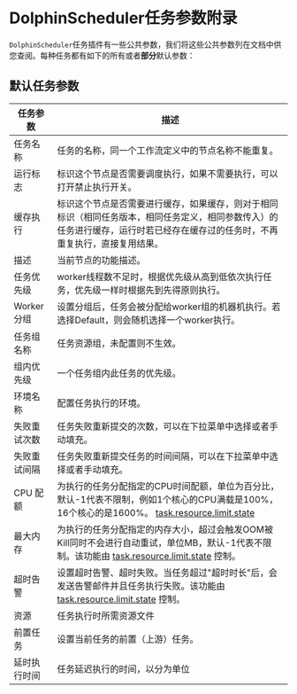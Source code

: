 # DolphinScheduler任务参数附录

`DolphinScheduler`任务插件有一些公共参数，我们将这些公共参数列在文档中供您查阅。每种任务都有如下的所有或者**部分**默认参数：

## 默认任务参数

| **任务参数** |                                                                **描述**                                                                |
|----------|--------------------------------------------------------------------------------------------------------------------------------------|
| 任务名称     | 任务的名称，同一个工作流定义中的节点名称不能重复。                                                                                                            |
| 运行标志     | 标识这个节点是否需要调度执行，如果不需要执行，可以打开禁止执行开关。                                                                                                   |
| 缓存执行     | 标识这个节点是否需要进行缓存，如果缓存，则对于相同标识（相同任务版本，相同任务定义，相同参数传入）的任务进行缓存，运行时若已经存在缓存过的任务时，不再重复执行，直接复用结果。                                              |
| 描述       | 当前节点的功能描述。                                                                                                                           |
| 任务优先级    | worker线程数不足时，根据优先级从高到低依次执行任务，优先级一样时根据先到先得原则执行。                                                                                       |
| Worker分组 | 设置分组后，任务会被分配给worker组的机器机执行。若选择Default，则会随机选择一个worker执行。                                                                              |
| 任务组名称    | 任务资源组，未配置则不生效。                                                                                                                       |
| 组内优先级    | 一个任务组内此任务的优先级。                                                                                                                       |
| 环境名称     | 配置任务执行的环境。                                                                                                                           |
| 失败重试次数   | 任务失败重新提交的次数，可以在下拉菜单中选择或者手动填充。                                                                                                        |
| 失败重试间隔   | 任务失败重新提交任务的时间间隔，可以在下拉菜单中选择或者手动填充。                                                                                                    |
| CPU 配额   | 为执行的任务分配指定的CPU时间配额，单位为百分比，默认-1代表不限制，例如1个核心的CPU满载是100%，16个核心的是1600%。 [task.resource.limit.state](../../architecture/configuration.md) |
| 最大内存     | 为执行的任务分配指定的内存大小，超过会触发OOM被Kill同时不会进行自动重试，单位MB，默认-1代表不限制。该功能由 [task.resource.limit.state](../../architecture/configuration.md) 控制。     |
| 超时告警     | 设置超时告警、超时失败。当任务超过"超时时长"后，会发送告警邮件并且任务执行失败。该功能由 [task.resource.limit.state](../../architecture/configuration.md) 控制。                   |
| 资源       | 任务执行时所需资源文件                                                                                                                          |
| 前置任务     | 设置当前任务的前置（上游）任务。                                                                                                                     |
| 延时执行时间   | 任务延迟执行的时间，以分为单位                                                                                                                      |

